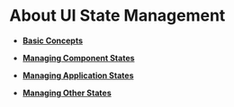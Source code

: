 # About UI State Management<a name="EN-US_TOPIC_0000001157388855"></a>

-   **[Basic Concepts](ts-ui-state-mgmt-concepts.md)**  

-   **[Managing Component States](ts-managing-component-states.md)**  

-   **[Managing Application States](ts-managing-application-states.md)**  

-   **[Managing Other States](ts-managing-other-states.md)**  


